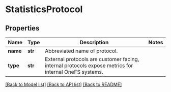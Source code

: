# StatisticsProtocol

## Properties
Name | Type | Description | Notes
------------ | ------------- | ------------- | -------------
**name** | **str** | Abbreviated name of protocol. | 
**type** | **str** | External protocols are customer facing, internal protocols expose metrics for internal OneFS systems. | 

[[Back to Model list]](../README.md#documentation-for-models) [[Back to API list]](../README.md#documentation-for-api-endpoints) [[Back to README]](../README.md)


